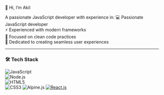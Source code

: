 👋 Hi, I’m Akil 

A passionate JavaScript developer with experience in:
💻 Passionate JavaScript developer  
⚡ Experienced with modern frameworks  
🧹 Focused on clean code practices  
🎨 Dedicated to creating seamless user experiences  

---

### 🛠️ Tech Stack  
![JavaScript](https://img.shields.io/badge/JavaScript-F7DF1E?logo=javascript&logoColor=000)  
![Node.js](https://img.shields.io/badge/Node.js-339933?logo=node.js&logoColor=fff)  
![HTML5](https://img.shields.io/badge/HTML5-E34F26?logo=html5&logoColor=fff)  
![CSS3](https://img.shields.io/badge/CSS3-1572B6?logo=css3&logoColor=fff) 
![Alpine.js](https://img.shields.io/badge/Alpine.js-222222?logo=Alpine.js&logoColor=8BC0D0&style=for-the-badge)
[![React.js](https://img.shields.io/badge/Built%20with-React-61DAFB?logo=react&logoColor=white)](https://reactjs.org/)


